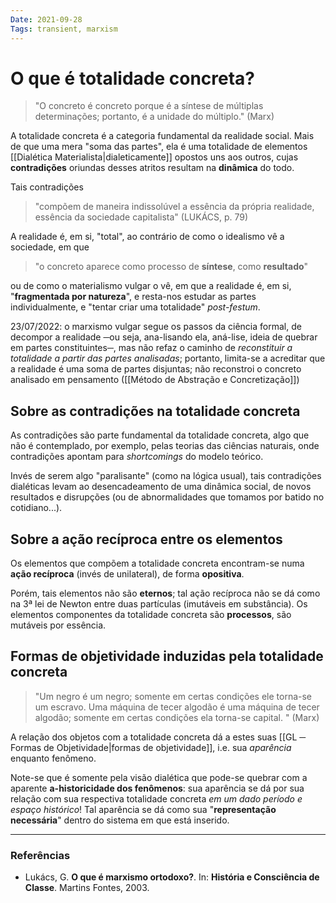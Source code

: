 ```yaml
---
Date: 2021-09-28
Tags: transient, marxism
---
```

# O que é totalidade concreta?
> "O concreto é concreto porque é a síntese de múltiplas determinações; portanto, é a unidade do múltiplo." (Marx)

A totalidade concreta é a categoria fundamental da realidade social. Mais de que uma mera "soma das partes", ela é uma totalidade de elementos [[Dialética Materialista|dialeticamente]] opostos uns aos outros, cujas **contradições** oriundas desses atritos resultam na **dinâmica** do todo. 

Tais contradições
> "compõem de maneira indissolúvel a essência da própria realidade, essência da sociedade capitalista" (LUKÁCS, p. 79)

A realidade é, em si, "total", ao contrário de como o idealismo vê a sociedade, em que 
> "o concreto aparece como processo de **síntese**, como **resultado**" 

ou de como o materialismo vulgar o vê, em que a realidade é, em si, "**fragmentada por natureza**", e resta-nos estudar as partes individualmente, e "tentar criar uma totalidade" *post-festum*. 

23/07/2022: o marxismo vulgar segue os passos da ciência formal, de decompor a realidade ─ou seja, ana-lisando ela, aná-lise, ideia de quebrar em partes constituintes─, mas não refaz o caminho de *reconstituir a totalidade a partir das partes analisadas*; portanto, limita-se a acreditar que a realidade é uma soma de partes disjuntas; não reconstroi o concreto analisado em pensamento ([[Método de Abstração e Concretização]])

## Sobre as contradições na totalidade concreta
As contradições são parte fundamental da totalidade concreta, algo que não é contemplado, por exemplo, pelas teorias das ciências naturais, onde contradições apontam para *shortcomings* do modelo teórico. 

Invés de serem algo "paralisante" (como na lógica usual), tais contradições dialéticas levam ao desencadeamento de uma dinâmica social, de novos resultados e disrupções (ou de abnormalidades que tomamos por batido no cotidiano...). 

## Sobre a ação recíproca entre os elementos
Os elementos que compõem a totalidade concreta encontram-se numa **ação recíproca** (invés de unilateral), de forma **opositiva**. 

Porém, tais elementos não são **eternos**; tal ação recíproca não se dá como na 3ª lei de Newton entre duas partículas (imutáveis em substância). Os elementos componentes da totalidade concreta são **processos**, são mutáveis por essência.

## Formas de objetividade induzidas pela totalidade concreta
> "Um negro é um negro; somente em certas condições ele torna-se um escravo. Uma máquina de tecer algodão é uma máquina de tecer algodão; somente em certas condições ela torna-se capital. " (Marx)

A relação dos objetos com a totalidade concreta dá a estes suas [[GL ─ Formas de Objetividade|formas de objetividade]], i.e. sua *aparência* enquanto fenômeno. 

Note-se que é somente pela visão dialética que pode-se quebrar com a aparente **a-historicidade dos fenômenos**: sua aparência se dá por sua relação com sua respectiva totalidade concreta *em um dado período e espaço histórico*! Tal aparência se dá como sua "**representação necessária**" dentro do sistema em que está inserido. 

---
### Referências
- Lukács, G. **O que é marxismo ortodoxo?**. In: **História e Consciência de Classe**. Martins Fontes, 2003. 